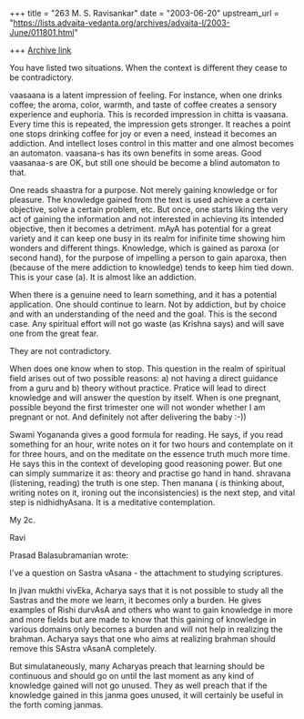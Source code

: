 +++
title = "263 M. S. Ravisankar"
date = "2003-06-20"
upstream_url = "https://lists.advaita-vedanta.org/archives/advaita-l/2003-June/011801.html"

+++
[Archive link](https://lists.advaita-vedanta.org/archives/advaita-l/2003-June/011801.html)


You have listed two situations. When the context is different they cease to
be contradictory.

vaasaana is a latent impression of feeling. For instance, when one drinks
coffee; the aroma, color, warmth, and taste of coffee creates a sensory
experience and euphoria. This is recorded impression in chitta is vaasana.
Every time this is repeated, the impression gets stronger. It reaches a
point one stops drinking coffee for joy or even a need, instead it becomes
an addiction. And intellect loses control in this matter and one almost
becomes an automaton. vaasana-s has its own benefits in some areas. Good
vaasanaa-s  are OK, but still one should be become a blind automaton to
that.

One reads shaastra for a purpose. Not merely gaining knowledge or for
pleasure. The knowledge gained from the text is used achieve a certain
objective, solve a certain problem, etc.  But once, one starts liking the
very act of gaining the information and not interested in achieving its
intended objective, then it becomes a detriment. mAyA has potential for a
great variety and it can keep one busy in its realm for inifinite time
showing him wonders and different things.  Knowledge, which is gained as
paroxa (or second hand), for the purpose of impelling a person to gain
aparoxa, then (because of the mere addiction to knowledge) tends to keep him
tied down. This is your case (a). It is almost like an addiction.

When there is a genuine need to learn something, and it has a potential
application. One should continue to learn. Not by addiction, but by choice
and with an understanding of the need and the goal. This is the second case.
Any spiritual effort  will not go waste (as Krishna says) and will save one
from the great fear.

They are not contradictory.

When does one know when to stop. This question in the realm of spiritual
field arises out of two possible reasons: a) not having a direct guidance
from a guru and b) theory without practice. Pratice will lead to direct
knowledge and will answer the question by itself.  When is one pregnant,
possible beyond the first trimester one will not wonder whether I am
pregnant or not. And definitely not after delivering the baby :-))

Swami Yogananda gives a good formula for reading. He says, if you read
something for an hour, write notes on it for two hours and contemplate on it
for three hours, and on the meditate on the essence truth  much more time.
He says this in the context of developing good reasoning power. But one can
simply summarize it as: theory and practise go hand in hand. shravana
(listening, reading) the truth is one step. Then manana ( is thinking about,
writing notes on it, ironing out the inconsistencies) is the next step, and
vital step is nidhidhyAsana. It is a meditative contemplation.


My 2c.

Ravi





Prasad Balasubramanian wrote:

 I've a question on Sastra vAsana - the
attachment to studying scriptures.

In jIvan mukthi vivEka, Acharya says that
it is not possible to study all the Sastras
and the more we learn, it becomes only a burden.
He gives examples of Rishi durvAsA and others who want to
gain knowledge in more and more
fields but are made to know that this gaining
of knowledge in various domains only becomes a burden
and will not help in realizing the brahman.
Acharya says that one who aims at realizing brahman
should remove this SAstra vAsanA completely.

But simulataneously, many Acharyas preach
that learning should be continuous and
should go on until the last moment as
any kind of knowledge gained will not go
unused. They as well preach that if the
knowledge gained in this janma goes unused,
it will certainly be useful in the forth
coming janmas.

